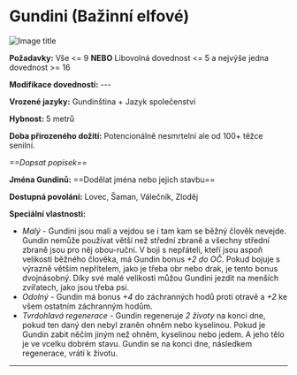 #  Gundini (Bažinní elfové)

![Image title](/assets/races/Gundin.jpeg)

**Požadavky:** Vše <= 9 **NEBO** Libovolná dovednost <= 5 a nejvýše jedna dovednost >= 16

**Modifikace dovedností:** ---

**Vrozené jazyky:** Gundinština + Jazyk společenství

**Hybnost:** 5 metrů 

**Doba přirozeného dožití:** Potencionálně nesmrtelní ale od 100+ těžce senilní.

*==Dopsat popisek==*

**Jména Gundinů:** ==Dodělat jména nebo jejich stavbu==

**Dostupná povolání:** Lovec, Šaman, Válečník, Zloděj

**Speciální vlastnosti:**

- *Malý* - Gundini jsou malí a vejdou se i tam kam se běžný člověk nevejde. Gundin nemůže používat větší než střední zbraně a všechny střední zbraně jsou pro něj obou-ruční. V boji s nepřáteli, kteří jsou aspoň velikosti běžného člověka, má Gundin bonus *+2 do OČ*. Pokud bojuje s výrazně větším nepřítelem, jako je třeba obr nebo drak, je tento bonus dvojnásobný. Díky své malé velikosti můžou Gundini jezdit na menších zvířatech, jako jsou třeba psi.
- *Odolný* - Gundin má bonus *+4* do záchranných hodů proti otravě a *+2* ke všem ostatním záchranným hodům.
- *Tvrdohlavá regenerace* - Gundin regeneruje *2 životy* na konci dne, pokud ten daný den nebyl zraněn ohněm nebo kyselinou. Pokud je Gundin zabit něčím jiným než ohněm, kyselinou nebo jedem. A jeho tělo je ve vcelku dobrém stavu. Gundin se na konci dne, následkem regenerace, vrátí k životu.

---

